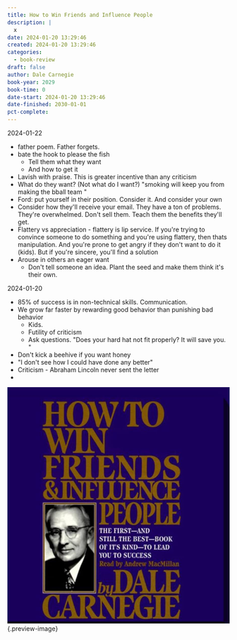 ```yaml
---
title: How to Win Friends and Influence People
description: |
  x
date: 2024-01-20 13:29:46
created: 2024-01-20 13:29:46
categories:
  - book-review
draft: false
author: Dale Carnegie
book-year: 2029
book-time: 0
date-start: 2024-01-20 13:29:46
date-finished: 2030-01-01
pct-complete:
---
```


2024-01-22
- father poem. Father forgets. 
- bate the hook to please the fish
	- Tell them what they want
	- And how to get it
- Lavish with praise. This is greater incentive than any criticism 
- What do they want? (Not what do I want?) "smoking will keep you from making the bball team "
- Ford: put yourself in their position. Consider it. And consider your own
- Consider how they'll receive your email. They have a ton of problems. They're overwhelmed. Don't sell them. Teach them the benefits they'll get. 
- Flattery vs appreciation - flattery is lip service. If you're trying to convince someone to do something and you're using flattery, then thats manipulation. And you're prone to get angry if they don't want to do it (kids). But if you're sincere, you'll find a solution
- Arouse in others an eager want
	- Don't tell someone an idea. Plant the seed and make them think it's their own. 

2024-01-20
- 85% of success is in non-technical skills. Communication. 
- We grow far faster by rewarding good behavior than punishing bad behavior 
	- Kids. 
	- Futility of criticism 
	- Ask questions. "Does your hard hat not fit properly? It will save you. "
- Don't kick a beehive if you want honey 
- "I don't see how I could have done any better"
- Criticism - Abraham Lincoln never sent the letter 
- 




![How to win friends and influence people](../img/book-how-to-win-friends.jpeg){.preview-image}